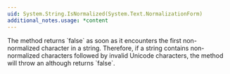 ```yaml
---
uid: System.String.IsNormalized(System.Text.NormalizationForm)
additional_notes.usage: *content
---
```


<p>The <xref href="System.String.IsNormalized*"></xref> method returns `false` as soon as it encounters the first non-normalized character in a string. Therefore, if a string contains non-normalized characters followed by invalid Unicode characters, the <xref href="System.String.Normalize*"></xref> method will throw an <xref href="System.ArgumentException"></xref> although <xref href="System.String.IsNormalized*"></xref> returns `false`.</p>


